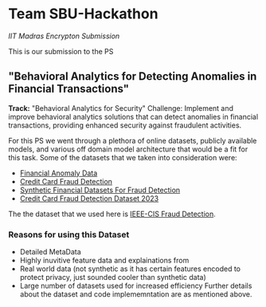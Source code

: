 # Team SBU-Hackathon
_IIT Madras Encrypton Submission_

This is our submission to the PS 

##  **"Behavioral Analytics for Detecting Anomalies in Financial Transactions"**
**Track:** "Behavioral Analytics for Security"
Challenge: Implement and improve behavioral analytics solutions that can detect anomalies
in financial transactions, providing enhanced security against fraudulent activities.

For this PS we went through a plethora of online datasets, publicly available models, and various off domain model architecture that would be a fit for this task.
Some of the datasets that we taken into consideration were:
  * [Financial Anomaly Data](https://www.kaggle.com/datasets/devondev/financial-anomaly-data)
  * [Credit Card Fraud Detection](https://www.kaggle.com/datasets/mlg-ulb/creditcardfraud)
  * [Synthetic Financial Datasets For Fraud Detection](https://www.kaggle.com/datasets/ealaxi/paysim1)
  * [Credit Card Fraud Detection Dataset 2023](https://www.kaggle.com/datasets/nelgiriyewithana/credit-card-fraud-detection-dataset-2023)

The the dataset that we used here is [IEEE-CIS Fraud Detection](https://www.kaggle.com/competitions/ieee-fraud-detection/data).

### Reasons for using this Dataset
  * Detailed MetaData
  * Highly inuvitive feature data and explainations from
  * Real world data (not synthetic as it has certain features encoded to protect privacy, just sounded cooler than synthetic data)
  * Large number of datasets used for increased efficiency
Further details about the dataset and code implememntation are as mentioned above.
